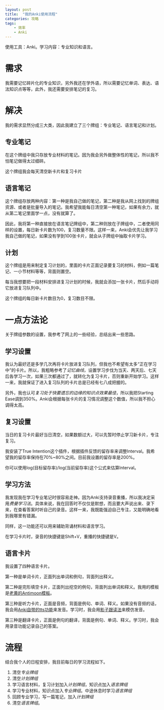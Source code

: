 ```yaml
---
layout: post
title:  "我的Anki使用流程"
categories: 攻略
tags: 
    - 效率
    - Anki
---
```


使用工具：Anki。学习内容：专业知识和语言。

<!--break-->

# 需求
我需要记忆碎片化的专业知识，另外我还在学外语，所以需要记忆单词、表达、语法知识点等等，此外，我还需要安排笔记的复习。

# 解决
我的需求显然分成三大类，因此我建立了三个牌组：专业笔记、语言笔记和计划。

## 专业笔记
在这个牌组中我只存放专业材料的笔记。因为我会另外做整体性的笔记，所以我不怕笔记做得太过细碎。

这个牌组我会每天清空新卡片和复习卡片

## 语言笔记
这个牌组存放两种内容：第一种是我自己做的笔记，第二种是我从网上找到的牌组资源、或者是批量导入的笔记。我希望我能每日清空第一种笔记，如果有余力，就从第二笔记里面学一点，没有就算了。

因此，我将第一种直接放在语言笔记牌组中，第二种则放在子牌组中，二者使用同样的设置，每日新卡片数为100，复习数量不限。这样一来，Anki会优先让我学习我自己做的笔记，如果没有学到100张卡片，就会从子牌组中抽取卡片学习。

## 计划
这个牌组是用来制定复习计划的，里面的卡片正面记录要复习的材料，例如一篇笔记、一小节材料等等，背面则置空。

每当我想要把一段材料安排进复习计划的时候，我就会添加一张卡片，然后手动将它放进复习队列中。

这个牌组的每日新卡片数目为0，复习数目不限。

# 一点方法论
关于牌组参数的设置，我参考了网上的一些经验，总结出来一些思路。

## 学习设置
我认为最好还是多学几次再将卡片放进复习队列，但我也不希望有太多“正在学习中”的卡片。所以，我粗略参考了*记忆曲线*，设置学习步伐为当天、两天后、七天后各学习一次，如果三次都通过了，就转化为复习卡片，否则重新开始学习。这样一来，我就保证了进入复习队列的卡片总是已经有七八成把握的。

另外，我也认可*复习处于快要遗忘的边缘的知识点效果最佳*，所以我把Starting Ease调到350%。Anki会根据每张卡片的复习情况调整这个数值，所以我不担心调得太高。

## 复习设置
当日的复习卡片最好当日清空，如果数额过大，可以先暂时停止学习新卡片，专注复习。

我安装了True Intention这个插件，根据插件反馈的留存率来调整Interval。我希望我的留存率保持在70%~80%之间。目前我设置的留存率是200%。

你可以使用log(目标留存率)/log(当前留存率)这个公式来估算Interval。

## 学习方法

我发现我在学习专业笔记时很容易走神。因为Anki支持录音重播，所以我决定采用*费曼学习法*。具体来说，我在回答时不仅仅是默想，而且要大声说出来、录下来，在查看答案时听自己的录音。这样一来，我既能强迫自己专注，又能明确地看到我哪里有错漏。

同样，这一功能还可以用来辅助背诵材料和语言学习。

在学习卡片时，录音的快捷键是Shift+V，重播的快捷键是V。

## 语言卡片
我设置了四种语言卡片。

第一种是单词卡片，正面列出单词和例句，背面列出释义。

第二种是完形填空卡片，正面列出挖空的例句，背面列出单词和释义。我用的模板是[老黄的Antimoon模板](https://www.laohuang.net/20180108/antimoon-template-3/)。

第三种是听力卡片，正面是音频，背面是例句、单词、释义。如果没有音频的话，我会用[Anki自带的tts功能](https://docs.ankiweb.net/#/templates/fields?id=text-to-speech)来发音。学习时，我会用[影子跟读法](https://zhuanlan.zhihu.com/p/27064272)来模仿发音。

第三种是翻译卡片，正面是例句的翻译，背面是例句、单词、释义。学习时，我会用录音功能记录自己的答案。

# 流程
结合我个人的日程安排，我目前每日的学习流程如下。

1. 清空*专业牌组*
2. 清空*计划牌组*
3. 学习语言材料，复习计划加入*计划牌组*，知识点加入*语言牌组*
4. 学习专业材料，知识点加入*专业牌组*。中途休息时学习*语言牌组*
5. 回顾专业学习，写一篇笔记，加入*计划牌组*
6. 清空*语言牌组*。
